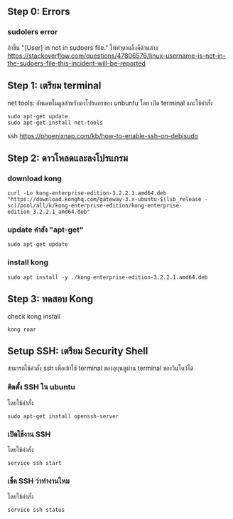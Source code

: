 
## Step 0: Errors

### sudolers error 

ถ้าขึ้น "[User] in not in sudoers file." ให้ทำตามลิ้งค็ด้านล่าง
https://stackoverflow.com/questions/47806576/linux-username-is-not-in-the-sudoers-file-this-incident-will-be-reported

## Step 1: เตรียม terminal

net tools: อัพเดทโมดูลสำหรับลงโปรแกรของ unbuntu โดย เปิด terminal และใช้คำสั่ง

```
sudo apt-get update
sudo apt-get install net-tools
```

ssh
https://phoenixnap.com/kb/how-to-enable-ssh-on-debisudo 

## Step 2: ดาวโหลดและลงโปรแกรม

### download kong

```
curl -Lo kong-enterprise-edition-3.2.2.1.amd64.deb "https://download.konghq.com/gateway-3.x-ubuntu-$(lsb_release -sc)/pool/all/k/kong-enterprise-edition/kong-enterprise-edition_3.2.2.1_amd64.deb"
```

### update คำสัง "apt-get"

```
sudo apt-get update
```

### install kong

```
sudo apt install -y ./kong-enterprise-edition-3.2.2.1.amd64.deb
```

## Step 3: ทดสอบ Kong

check kong install

```
kong roar
```

## Setup SSH: เตรียม Security Shell

สามารถใช้คำสั่ง ssh เพื่อเข้าใช้ terminal ของอุบุนตูผ่าน terminal ของวินโดว์ได้

### ติดตั้ง SSH ใน ubuntu

โดยใช้คำสั่ง

```
sudo apt-get install openssh-server
```

### เปิดใช้งาน SSH

โดยใช้คำสั่ง

```
service ssh start
```

### เช็ค SSH ว่าทำงานไหม

โดยใช้คำสั่ง

```
service ssh status
```






